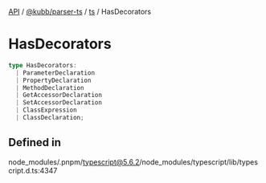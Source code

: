 [API](../../../../../packages.md) / [@kubb/parser-ts](../../../index.md) / [ts](../index.md) / HasDecorators

# HasDecorators

```ts
type HasDecorators: 
  | ParameterDeclaration
  | PropertyDeclaration
  | MethodDeclaration
  | GetAccessorDeclaration
  | SetAccessorDeclaration
  | ClassExpression
  | ClassDeclaration;
```

## Defined in

node\_modules/.pnpm/typescript@5.6.2/node\_modules/typescript/lib/typescript.d.ts:4347
